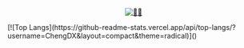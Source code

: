 <p align=center>
   <a href="https://cheng-dx.github.io/new-page/">
      <img title="🐰🐰" src="https://s1.ax1x.com/2022/04/05/qLiWtI.png" />
   </a>
</p>
[![Top Langs](https://github-readme-stats.vercel.app/api/top-langs/?username=ChengDX&layout=compact&theme=radical)]()
<!-- 
<div align=center>
   <p align="center"> <img src="https://github-readme-stats.vercel.app/api?username=Cheng-DX&show_icons=true&theme=prussian" alt="Cheng-DX" /> </p>
</div>
 -->
